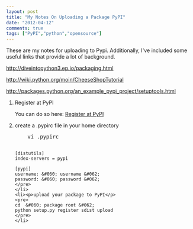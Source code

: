 ```yaml
---
layout: post
title: "My Notes On Uploading a Package PyPI"
date: "2012-04-12"
comments: true
tags: ["PyPI","python","opensource"]
---
```

<p>These are my notes for uploading to Pypi. Additionally, I've included some useful links that provide a lot of background.</p>
<!-- more -->
<p><a target='_tab' href='http://diveintopython3.ep.io/packaging.html' >http://diveintopython3.ep.io/packaging.html</a></p>
<p><a target='_tab' href='http://wiki.python.org/moin/CheeseShopTutorial'>http://wiki.python.org/moin/CheeseShopTutorial</a></p>
<p><a target='_tab' href='http://packages.python.org/an_example_pypi_project/setuptools.html'>http://packages.python.org/an_example_pypi_project/setuptools.html</a></p>

<ol>
    <li><p>Register at PyPI</p>
           <p>You can do so here: <a target='_tab' href='http://pypi.python.org/pypi?%3Aaction=register_form'>Register at PyPI</a></p>
    </li>
    <li><p>create a .pypirc file in your home directory</p>
    <pre>
    vi .pypirc

    [distutils]
    index-servers = pypi

    [pypi]
    username: &#060; username &#062;
    password: &#060; password &#062;
    </pre>
    </li>
    <li><p>upload your package to PyPI</p>
    <pre>
    cd  &#060; package root &#062;
    python setup.py register sdist upload
    </pre>
    </li>
</ol>
